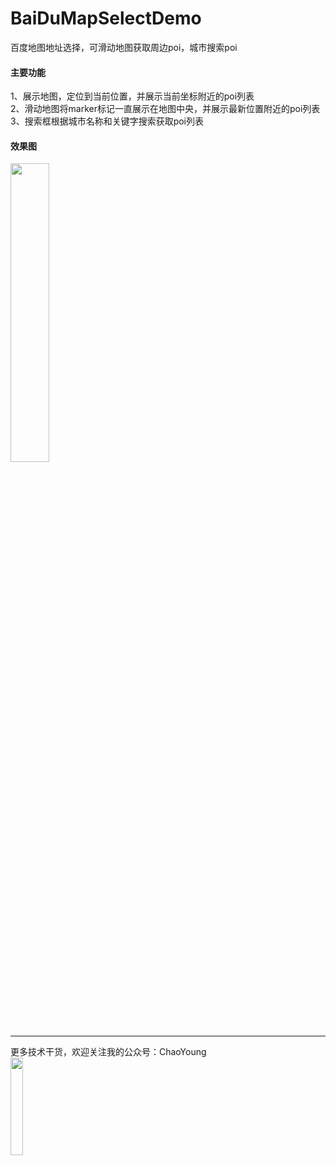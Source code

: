 # BaiDuMapSelectDemo
百度地图地址选择，可滑动地图获取周边poi，城市搜索poi


#### 主要功能
1、展示地图，定位到当前位置，并展示当前坐标附近的poi列表<br>
2、滑动地图将marker标记一直展示在地图中央，并展示最新位置附近的poi列表<br>
3、搜索框根据城市名称和关键字搜索获取poi列表<br>

#### 效果图
<div>
<img src="https://github.com/yangxch/BaiDuMapSelectDemo/raw/master/screenshot/addressSelect.gif" width="35%" height="35%">
  <br><br>
</div>

***
更多技术干货，欢迎关注我的公众号：ChaoYoung
<br><img src="https://github.com/yangxch/BaiDuMapSelectDemo/raw/master/screenshot/qrcode_chaoyoung.jpg" width="20%" height="20%">

